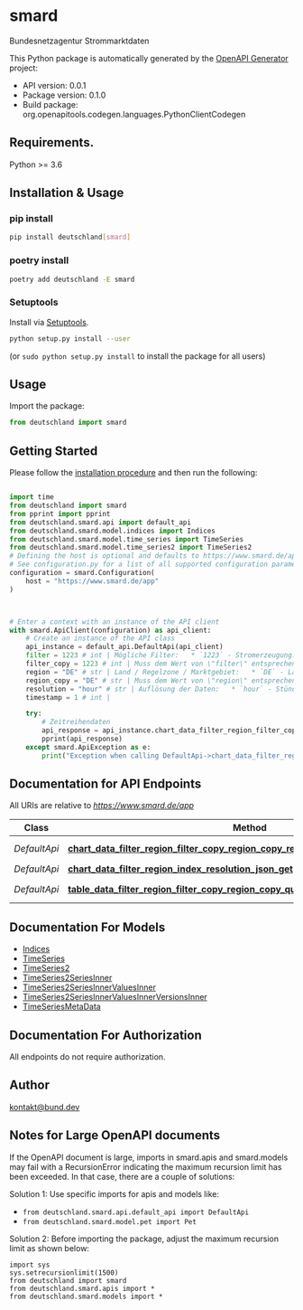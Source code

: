 # smard
Bundesnetzagentur Strommarktdaten

This Python package is automatically generated by the [OpenAPI Generator](https://openapi-generator.tech) project:

- API version: 0.0.1
- Package version: 0.1.0
- Build package: org.openapitools.codegen.languages.PythonClientCodegen

## Requirements.

Python >= 3.6

## Installation & Usage
### pip install

```sh
pip install deutschland[smard]
```

### poetry install

```sh
poetry add deutschland -E smard
```

### Setuptools

Install via [Setuptools](http://pypi.python.org/pypi/setuptools).

```sh
python setup.py install --user
```
(or `sudo python setup.py install` to install the package for all users)

## Usage

Import the package:
```python
from deutschland import smard
```

## Getting Started

Please follow the [installation procedure](#installation--usage) and then run the following:

```python

import time
from deutschland import smard
from pprint import pprint
from deutschland.smard.api import default_api
from deutschland.smard.model.indices import Indices
from deutschland.smard.model.time_series import TimeSeries
from deutschland.smard.model.time_series2 import TimeSeries2
# Defining the host is optional and defaults to https://www.smard.de/app
# See configuration.py for a list of all supported configuration parameters.
configuration = smard.Configuration(
    host = "https://www.smard.de/app"
)



# Enter a context with an instance of the API client
with smard.ApiClient(configuration) as api_client:
    # Create an instance of the API class
    api_instance = default_api.DefaultApi(api_client)
    filter = 1223 # int | Mögliche Filter:   * `1223` - Stromerzeugung: Braunkohle   * `1224` - Stromerzeugung: Kernenergie   * `1225` - Stromerzeugung: Wind Offshore   * `1226` - Stromerzeugung: Wasserkraft   * `1227` - Stromerzeugung: Sonstige Konventionelle   * `1228` - Stromerzeugung: Sonstige Erneuerbare   * `4066` - Stromerzeugung: Biomasse   * `4067` - Stromerzeugung: Wind Onshore   * `4068` - Stromerzeugung: Photovoltaik   * `4069` - Stromerzeugung: Steinkohle   * `4070` - Stromerzeugung: Pumpspeicher   * `4071` - Stromerzeugung: Erdgas   * `410` - Stromverbrauch: Gesamt (Netzlast)   * `4359` - Stromverbrauch: Residuallast   * `4387` - Stromverbrauch: Pumpspeicher   * `4169` - Marktpreis: Deutschland/Luxemburg   * `5078` - Marktpreis: Anrainer DE/LU   * `4996` - Marktpreis: Belgien   * `4997` - Marktpreis: Norwegen 2   * `4170` - Marktpreis: Österreich   * `252` - Marktpreis: Dänemark 1   * `253` - Marktpreis: Dänemark 2   * `254` - Marktpreis: Frankreich   * `255` - Marktpreis: Italien (Nord)   * `256` - Marktpreis: Niederlande   * `257` - Marktpreis: Polen   * `258` - Marktpreis: Polen   * `259` - Marktpreis: Schweiz   * `260` - Marktpreis: Slowenien   * `261` - Marktpreis: Tschechien   * `262` - Marktpreis: Ungarn   * `3791` - Prognostizierte Erzeugung: Offshore   * `123` - Prognostizierte Erzeugung: Onshore   * `125` - Prognostizierte Erzeugung: Photovoltaik   * `715` - Prognostizierte Erzeugung: Sonstige   * `5097` - Prognostizierte Erzeugung: Wind und Photovoltaik   * `122` - Prognostizierte Erzeugung: Gesamt 
    filter_copy = 1223 # int | Muss dem Wert von \"filter\" entsprechen. (Kaputtes API-Design) 
    region = "DE" # str | Land / Regelzone / Marktgebiet:   * `DE` - Land: Deutschland   * `AT` - Land: Österreich   * `LU` - Land: Luxemburg   * `DE-LU` - Marktgebiet: DE/LU (ab 01.10.2018)   * `DE-AT-LU` - Marktgebiet: DE/AT/LU (bis 30.09.2018)   * `50Hertz` - Regelzone (DE): 50Hertz   * `Amprion`- Regelzone (DE): Amprion   * `TenneT` - Regelzone (DE): TenneT   * `TransnetBW` - Regelzone (DE): TransnetBW   * `APG` - Regelzone (AT): APG   * `Creos` - Regelzone (LU): Creos  (default to "DE")
    region_copy = "DE" # str | Muss dem Wert von \"region\" entsprechen. (Kaputtes API-Design) 
    resolution = "hour" # str | Auflösung der Daten:   * `hour` - Stündlich   * `quarterhour` - Viertelstündlich   * `day` - Täglich   * `week` - Wöchentlich   * `month` - Monatlich   * `year` - Jährlich  (default to "hour")
    timestamp = 1 # int | 

    try:
        # Zeitreihendaten
        api_response = api_instance.chart_data_filter_region_filter_copy_region_copy_resolution_timestamp_json_get(filter, filter_copy, region, region_copy, resolution, timestamp)
        pprint(api_response)
    except smard.ApiException as e:
        print("Exception when calling DefaultApi->chart_data_filter_region_filter_copy_region_copy_resolution_timestamp_json_get: %s\n" % e)
```

## Documentation for API Endpoints

All URIs are relative to *https://www.smard.de/app*

Class | Method | HTTP request | Description
------------ | ------------- | ------------- | -------------
*DefaultApi* | [**chart_data_filter_region_filter_copy_region_copy_resolution_timestamp_json_get**](docs/DefaultApi.md#chart_data_filter_region_filter_copy_region_copy_resolution_timestamp_json_get) | **GET** /chart_data/{filter}/{region}/{filterCopy}_{regionCopy}_{resolution}_{timestamp}.json | Zeitreihendaten
*DefaultApi* | [**chart_data_filter_region_index_resolution_json_get**](docs/DefaultApi.md#chart_data_filter_region_index_resolution_json_get) | **GET** /chart_data/{filter}/{region}/index_{resolution}.json | Indizes
*DefaultApi* | [**table_data_filter_region_filter_copy_region_copy_quarterhour_timestamp_json_get**](docs/DefaultApi.md#table_data_filter_region_filter_copy_region_copy_quarterhour_timestamp_json_get) | **GET** /table_data/{filter}/{region}/{filterCopy}_{regionCopy}_quarterhour_{timestamp}.json | Zeitreihendaten


## Documentation For Models

 - [Indices](docs/Indices.md)
 - [TimeSeries](docs/TimeSeries.md)
 - [TimeSeries2](docs/TimeSeries2.md)
 - [TimeSeries2SeriesInner](docs/TimeSeries2SeriesInner.md)
 - [TimeSeries2SeriesInnerValuesInner](docs/TimeSeries2SeriesInnerValuesInner.md)
 - [TimeSeries2SeriesInnerValuesInnerVersionsInner](docs/TimeSeries2SeriesInnerValuesInnerVersionsInner.md)
 - [TimeSeriesMetaData](docs/TimeSeriesMetaData.md)


## Documentation For Authorization

 All endpoints do not require authorization.

## Author

kontakt@bund.dev


## Notes for Large OpenAPI documents
If the OpenAPI document is large, imports in smard.apis and smard.models may fail with a
RecursionError indicating the maximum recursion limit has been exceeded. In that case, there are a couple of solutions:

Solution 1:
Use specific imports for apis and models like:
- `from deutschland.smard.api.default_api import DefaultApi`
- `from deutschland.smard.model.pet import Pet`

Solution 2:
Before importing the package, adjust the maximum recursion limit as shown below:
```
import sys
sys.setrecursionlimit(1500)
from deutschland import smard
from deutschland.smard.apis import *
from deutschland.smard.models import *
```

